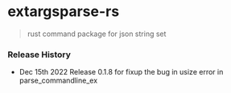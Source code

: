 # extargsparse-rs
> rust command package for json string set

### Release History
* Dec 15th 2022 Release 0.1.8 for fixup the bug in usize error in parse_commandline_ex
